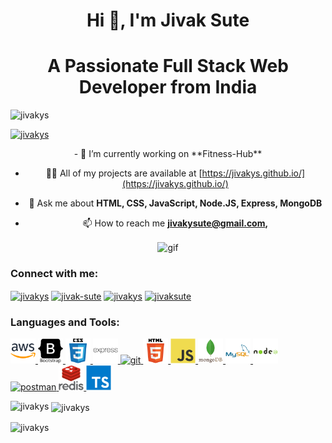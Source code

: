 <h1 align="center">Hi 👋, I'm Jivak Sute</h1>

<h1 align="center">A Passionate Full Stack Web Developer from India</h1>

<p align="left"> <img src="https://komarev.com/ghpvc/?username=jivakys&label=Profile%20views&color=0e75b6&style=flat" alt="jivakys" /> </p>

<p align="left"> <a href="https://github.com/ryo-ma/github-profile-trophy"><img src="https://github-profile-trophy.vercel.app/?username=jivakys" alt="jivakys" /></a> </p>

<div display="flex" align="center" justify-content="space-between">
<div>
- 🔭 I’m currently working on **Fitness-Hub**

- 👨‍💻 All of my projects are available at [https://jivakys.github.io/](https://jivakys.github.io/)

- 💬 Ask me about **HTML, CSS, JavaScript, Node.JS, Express, MongoDB**

- 📫 How to reach me **jivakysute@gmail.com,**
</div>
<div>
<img src="https://camo.githubusercontent.com/0e72b7e74363e294028ba98d083cc376fe52ad53c14263ac7a287e750e7f2d89/68747470733a2f2f7465637861722e696f2f626c6f672f77702d636f6e74656e742f75706c6f6164732f323032332f30332f63643539643632366463383633393766653435303830653665396337303237642e676966" alt="gif" width="40%" height="300px"  align="center"/>
</div>
</div>

<h3 align="left">Connect with me:</h3>
<p align="left">
<a href="https://codepen.io/jivakys" target="blank"><img align="center" src="https://raw.githubusercontent.com/rahuldkjain/github-profile-readme-generator/master/src/images/icons/Social/codepen.svg" alt="jivakys" height="30" width="40" /></a>
<a href="https://linkedin.com/in/jivak-sute" target="blank"><img align="center" src="https://raw.githubusercontent.com/rahuldkjain/github-profile-readme-generator/master/src/images/icons/Social/linked-in-alt.svg" alt="jivak-sute" height="30" width="40" /></a>
<a href="https://codesandbox.com/jivakys" target="blank"><img align="center" src="https://raw.githubusercontent.com/rahuldkjain/github-profile-readme-generator/master/src/images/icons/Social/codesandbox.svg" alt="jivakys" height="30" width="40" /></a>
<a href="https://fb.com/jivaksute" target="blank"><img align="center" src="https://raw.githubusercontent.com/rahuldkjain/github-profile-readme-generator/master/src/images/icons/Social/facebook.svg" alt="jivaksute" height="30" width="40" /></a>
</p>

<h3 align="left">Languages and Tools:</h3>
<p align="left"> <a href="https://aws.amazon.com" target="_blank" rel="noreferrer"> <img src="https://raw.githubusercontent.com/devicons/devicon/master/icons/amazonwebservices/amazonwebservices-original-wordmark.svg" alt="aws" width="40" height="40"/> </a> <a href="https://getbootstrap.com" target="_blank" rel="noreferrer"> <img src="https://raw.githubusercontent.com/devicons/devicon/master/icons/bootstrap/bootstrap-plain-wordmark.svg" alt="bootstrap" width="40" height="40"/> </a> <a href="https://www.w3schools.com/css/" target="_blank" rel="noreferrer"> <img src="https://raw.githubusercontent.com/devicons/devicon/master/icons/css3/css3-original-wordmark.svg" alt="css3" width="40" height="40"/> </a> <a href="https://expressjs.com" target="_blank" rel="noreferrer"> <img src="https://raw.githubusercontent.com/devicons/devicon/master/icons/express/express-original-wordmark.svg" alt="express" width="40" height="40"/> </a> <a href="https://git-scm.com/" target="_blank" rel="noreferrer"> <img src="https://www.vectorlogo.zone/logos/git-scm/git-scm-icon.svg" alt="git" width="40" height="40"/> </a> <a href="https://www.w3.org/html/" target="_blank" rel="noreferrer"> <img src="https://raw.githubusercontent.com/devicons/devicon/master/icons/html5/html5-original-wordmark.svg" alt="html5" width="40" height="40"/> </a> <a href="https://developer.mozilla.org/en-US/docs/Web/JavaScript" target="_blank" rel="noreferrer"> <img src="https://raw.githubusercontent.com/devicons/devicon/master/icons/javascript/javascript-original.svg" alt="javascript" width="40" height="40"/> </a> <a href="https://www.mongodb.com/" target="_blank" rel="noreferrer"> <img src="https://raw.githubusercontent.com/devicons/devicon/master/icons/mongodb/mongodb-original-wordmark.svg" alt="mongodb" width="40" height="40"/> </a> <a href="https://www.mysql.com/" target="_blank" rel="noreferrer"> <img src="https://raw.githubusercontent.com/devicons/devicon/master/icons/mysql/mysql-original-wordmark.svg" alt="mysql" width="40" height="40"/> </a> <a href="https://nodejs.org" target="_blank" rel="noreferrer"> <img src="https://raw.githubusercontent.com/devicons/devicon/master/icons/nodejs/nodejs-original-wordmark.svg" alt="nodejs" width="40" height="40"/> </a> <a href="https://postman.com" target="_blank" rel="noreferrer"> <img src="https://www.vectorlogo.zone/logos/getpostman/getpostman-icon.svg" alt="postman" width="40" height="40"/> </a> <a href="https://redis.io" target="_blank" rel="noreferrer"> <img src="https://raw.githubusercontent.com/devicons/devicon/master/icons/redis/redis-original-wordmark.svg" alt="redis" width="40" height="40"/> </a> <a href="https://www.typescriptlang.org/" target="_blank" rel="noreferrer"> <img src="https://raw.githubusercontent.com/devicons/devicon/master/icons/typescript/typescript-original.svg" alt="typescript" width="40" height="40"/> </a> </p>

<p><img align="left" src="https://github-readme-stats.vercel.app/api/top-langs?username=jivakys&show_icons=true&locale=en&layout=compact" alt="jivakys" /></p>

<p>&nbsp;<img align="center" src="https://github-readme-stats.vercel.app/api?username=jivakys&show_icons=true&locale=en" alt="jivakys" /></p>

<p><img align="center" src="https://github-readme-streak-stats.herokuapp.com/?user=jivakys&" alt="jivakys" /></p>

